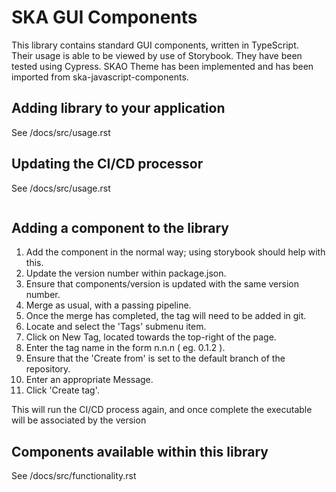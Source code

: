 # SKA GUI Components

This library contains standard GUI components, written in TypeScript.  
Their usage is able to be viewed by use of Storybook.
They have been tested using Cypress.
SKAO Theme has been implemented and has been imported from ska-javascript-components.

## Adding library to your application

See /docs/src/usage.rst
## Updating the CI/CD processor

See /docs/src/usage.rst

```
```

## Adding a component to the library

1. Add the component in the normal way; using storybook should help with this.
2. Update the version number within package.json.
3. Ensure that components/version is updated with the same version number.
4. Merge as usual, with a passing pipeline.
5. Once the merge has completed, the tag will need to be added in git.
6. Locate and select the 'Tags' submenu item.
7. Click on New Tag, located towards the top-right of the page.
8. Enter the tag name in the form n.n.n ( eg. 0.1.2 ).
9. Ensure that the 'Create from' is set to the default branch of the repository.
10. Enter an appropriate Message.
11. Click 'Create tag'.

This will run the CI/CD process again, and once complete the executable will be associated by the version

## Components available within this library

See /docs/src/functionality.rst